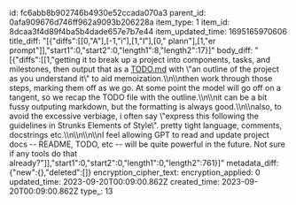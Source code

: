 id: fc6abb8b902746b4930e52ccada070a3
parent_id: 0afa909676d746ff962a9093b206228a
item_type: 1
item_id: 8dcaa3f4d89f4ba5b4dade657e7b7e44
item_updated_time: 1695165970606
title_diff: "[{\"diffs\":[[0,\"A\"],[-1,\"i\"],[1,\"I\"],[0,\" plann\"],[1,\"er prompt\"]],\"start1\":0,\"start2\":0,\"length1\":8,\"length2\":17}]"
body_diff: "[{\"diffs\":[[1,\"getting it to break up a project into components, tasks, and milestones, then output that as a [TODO.md](https://TODO.md) with \\\"an outline of the project as you understand it\\\" to aid memoization.\\\n\\\nthen work through those steps, marking them off as we go. At some point the model will go off on a tangent, so we recap the TODO file with the outline.\\\n\\\nit can be a bit fussy outputing markdown, but the formatting is always good.\\\n\\\nalso, to avoid the excessive verbiage, i often say \\\"express this following the guidelines in Strunks Elements of Style\\\". pretty tight language, comments, docstrings etc.\\\n\\\n&#x200B;\\\n\\\nI feel allowing GPT to read and update project docs -- README, TODO, etc -- will be quite powerful in the future. Not sure if any tools do that already?\"]],\"start1\":0,\"start2\":0,\"length1\":0,\"length2\":761}]"
metadata_diff: {"new":{},"deleted":[]}
encryption_cipher_text: 
encryption_applied: 0
updated_time: 2023-09-20T00:09:00.862Z
created_time: 2023-09-20T00:09:00.862Z
type_: 13